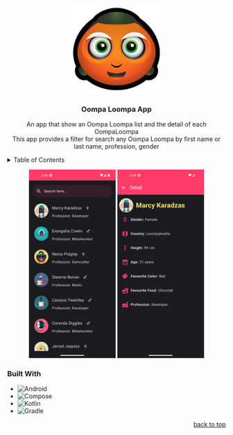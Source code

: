 <a name="readme-top"></a>


<!-- PROJECT LOGO -->
<br />
<div align="center">
  <a>
    <img src="app/src/main/res/mipmap/ic_launcher.png" alt="Logo" width="200" height="200">
  </a>

  <h3 align="center">Oompa Loompa App</h3>

  <p align="center">
    An app that show an Oompa Loompa list and the detail of each OompaLoompa
    <br />
    This app provides a filter for search any Oompa Loompa by first name or last name, profession, gender
  </p>
</div>



<!-- TABLE OF CONTENTS -->
<details>
  <summary>Table of Contents</summary>
    <ul>
        <li><a href="#built-with">Built With</a></li>
    </ul>
</details>

<p  align="center">
  <img src="product_screenshot_list.png" width="200">
  <img src="product_screenshot_detail.png" width="200">
</p>


### Built With
* ![Android][Android]
* ![Compose](https://img.shields.io/badge/JetPack%20Compose-8A2BE2)
* ![Kotlin][Kotlin]
* ![Gradle][Gradle]
  
<p align="right"><a href="#readme-top">back to top</a></p>

<!-- MARKDOWN LINKS & IMAGES -->
<!-- https://www.markdownguide.org/basic-syntax/#reference-style-links -->
[Android]: https://img.shields.io/badge/Android-0769AD?style=for-the-badge&logo=android&logoColor=white
[Kotlin]: https://img.shields.io/badge/kotlin-%237F52FF.svg?style=for-the-badge&logo=kotlin&logoColor=white
[Gradle]: https://img.shields.io/badge/Gradle-02303A.svg?style=for-the-badge&logo=Gradle&logoColor=white
